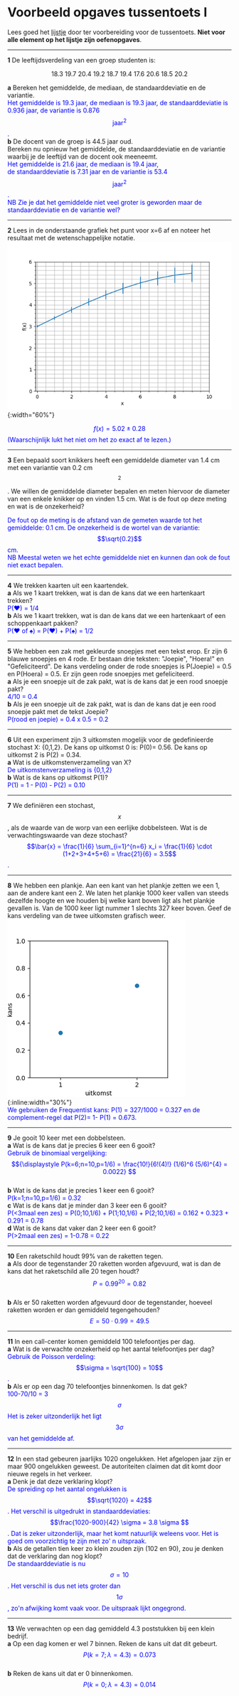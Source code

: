 # Voorbeeld opgaves tussentoets I

Lees goed het [lijstje](/tussentoets-i/inhoud) door ter voorbereiding voor de tussentoets. **Niet voor alle element op het lijstje zijn oefenopgaves**.

-----

**1** De leeftijdsverdeling van een groep studenten is:<br>

<center>18.3 19.7 20.4 19.2 18.7 19.4 17.6 20.6 18.5 20.2</center>

**a**  Bereken het gemiddelde, de mediaan, de standaarddeviatie en de variantie.<br>
<span style = "color:blue"> Het gemiddelde is 19.3 jaar, de mediaan is 19.3 jaar, de standaarddeviatie is 0.936 jaar, de variantie is 0.876 $$\textrm{jaar}^2$$.</span><br>
**b** De docent van de groep is 44.5 jaar oud.  
Bereken nu opnieuw het gemiddelde, de standaarddeviatie en de variantie waarbij je de leeftijd van de docent ook meeneemt. <br>
<span style = "color: blue"> Het gemiddelde is 21.6 jaar, de mediaan is 19.4 jaar,  
de standaarddeviatie is 7.31 jaar en de variantie is 53.4 $$\textrm{jaar}^2$$.   
NB Zie je dat het gemiddelde niet veel groter is geworden maar de standaarddeviatie en de variantie wel?</span>

-----

**2** Lees in de onderstaande grafiek het punt voor x=6 af en noteer het resultaat met de wetenschappelijke notatie. 
![](Aflezen.png){:width="60%"}<br>

<span style = 'color: blue'>$$f(x) = 5.02 \pm 0.28$$ (Waarschijnlijk lukt het niet om het zo exact af te lezen.)</span>

-----

**3** Een bepaald soort knikkers heeft een gemiddelde diameter van 1.4 cm met een variantie van 0.2 cm$$^2$$. We willen de gemiddelde diameter bepalen en meten hiervoor de diameter van een enkele knikker op en vinden 1.5 cm. Wat is de fout op deze meting en wat is de onzekerheid? <br>

<span style= "color:blue">De fout op de meting is de afstand van de gemeten waarde tot het gemiddelde: 0.1 cm. De onzekerheid is de wortel van de variantie: $$\sqrt{0.2}$$ cm.  
NB Meestal weten we het echte gemiddelde niet en kunnen dan ook de fout niet exact bepalen.</span>

-----

**4** We trekken kaarten uit een kaartendek.<br>
**a** Als we 1 kaart trekken, wat is dan de kans dat we een hartenkaart trekken?<br>
<span style = "color: blue">P(♥) = 1/4</span><br>
**b** Als we 1 kaart trekken, wat is dan de kans dat we een hartenkaart of een schoppenkaart pakken?<br>
<span style = "color: blue">P(♥ of ♠) = P(♥) + P(♠) = 1/2</span>

-----

**5** We hebben een zak met gekleurde snoepjes met een tekst erop. Er zijn 6 blauwe snoepjes en 4 rode. Er bestaan drie teksten: "Joepie", "Hoera!" en "Gefeliciteerd". De kans verdeling onder de rode snoepjes is P(Joepie) = 0.5 en P(Hoera) = 0.5. Er zijn geen rode snoepjes met gefeliciteerd. <br>
**a** Als je een snoepje uit de zak pakt, wat is de kans dat je een rood snoepje pakt?<br>
<span style = "color: blue">4/10 = 0.4 </span><br>
**b** Als je een snoepje uit de zak pakt, wat is dan de kans dat je een rood snoepje pakt met de tekst Joepie?<br>
<span style = "color: blue">P(rood en joepie) = 0.4 x 0.5 = 0.2 </span>

-----

**6** Uit een experiment zijn 3 uitkomsten mogelijk voor de gedefinieerde stochast X: {0,1,2}. De kans op uitkomst 0 is: P(0)= 0.56. De kans op uitkomst 2 is P(2) = 0.34.<br>
**a** Wat is de uitkomstenverzameling van X?<br>
<span style = "color: blue">De uitkomstenverzameling is {0,1,2}</span><br>
**b** Wat is de kans op uitkomst P(1)?<br>
<span style = "color: blue">P(1) = 1 - P(0) - P(2) = 0.10 </span>

-----

**7** We definiëren een stochast, $$x$$, als de waarde van de worp van een eerlijke dobbelsteen. Wat is de verwachtingswaarde van deze stochast? <br>
<span style = "color: blue">$$\bar{x} = \frac{1}{6} \sum_{i=1}^{n=6} x_i = \frac{1}{6} \cdot (1+2+3+4+5+6) = \frac{21}{6} = 3.5$$.</span>


-----


**8** We hebben een plankje. Aan een kant van het plankje zetten we een 1, aan de andere kant een 2. We laten het plankje 1000 keer vallen van steeds dezelfde hoogte en we houden bij welke kant boven ligt als het plankje gevallen is. Van de 1000 keer ligt nummer 1 slechts 327 keer boven. Geef de kans verdeling van de twee uitkomsten grafisch weer.<br>
![](exampleplank.png){:inline:width="30%"}<br>
<span style = 'color:blue'>We gebruiken de Frequentist kans: P(1) = 327/1000 = 0.327 en de complement-regel dat P(2)= 1- P(1) = 0.673.</span>

-----

**9** Je gooit 10 keer met een dobbelsteen. <br>
**a** Wat is de kans dat je precies 6 keer een 6 gooit? <br>
<span style = "color:blue">Gebruik de binomiaal vergelijking: <br>
$${\displaystyle P(k=6;n=10,p=1/6) = \frac{10!}{6!(4)!} (1/6)^6 (5/6)^{4} = 0.0022} $$
</span><br>
**b** Wat is de kans dat je precies 1 keer een 6 gooit?<br>
<span style = 'color:blue'>P(k=1;n=10,p=1/6) = 0.32 </span><br>
**c** Wat is de kans dat je minder dan 3 keer een 6 gooit?<br>
<span style = 'color:blue'>P(<3maal een zes) = P(0;10,1/6) + P(1;10,1/6) + P(2;10,1/6) = 0.162 + 0.323 + 0.291 = 0.78 </span><br>
**d** Wat is de kans dat vaker dan 2 keer een 6 gooit?<br>
<span style = 'color:blue'>P(>2maal  een zes) = 1-0.78 = 0.22 </span><br>

-----

**10** Een raketschild houdt 99% van de raketten tegen. <br>
**a** Als door de tegenstander 20 raketten worden afgevuurd, wat is dan de kans dat het raketschild alle 20 tegen houdt? <br>
<span style = 'color:blue'>$$P = 0.99^{20} =  0.82$$</span><br>
**b** Als er 50 raketten worden afgevuurd door de tegenstander, hoeveel raketten worden er dan gemiddeld tegengehouden? <br>
<span style = 'color:blue'>$$E = 50\cdot 0.99 = 49.5$$</span>


-----

**11** In een call-center komen gemiddeld 100 telefoontjes per dag. <br>
**a** Wat is de verwachte onzekerheid op het aantal telefoontjes per dag?<br>
<span style = 'color:blue'>Gebruik de Poisson verdeling: $$\sigma = \sqrt{100} = 10$$.</span><br>
**b** Als er op een dag 70 telefoontjes binnenkomen. Is dat gek?<br>
<span style = 'color:blue'>100-70/10 = 3 $$ \sigma $$ Het is zeker uitzonderlijk het ligt $$3\sigma$$ van het gemiddelde af.</span>

-----

**12** In een stad gebeuren jaarlijks 1020 ongelukken. Het afgelopen jaar zijn er maar 900 ongelukken geweest. De autoriteiten claimen dat dit komt door nieuwe regels in het verkeer. <br>
**a** Denk je dat deze verklaring klopt?<br>
<span style = 'color:blue'>De spreiding op het aantal ongelukken is $$\sqrt{1020} = 42$$. Het verschil is uitgedrukt in standaarddeviaties: $$\frac{1020-900}{42} \sigma = 3.8 \sigma $$. Dat is zeker uitzonderlijk, maar het komt natuurlijk weleens voor. Het is goed om voorzichtig te zijn met zo' n uitspraak. </span><br>
**b** Als de getallen tien keer zo klein zouden zijn (102 en 90), zou je denken dat de verklaring dan nog klopt?<br>
<span style = 'color:blue'>De standaarddeviatie is nu $$\sigma = 10$$. Het verschil is dus net iets groter dan $$1\sigma$$, zo'n afwijking komt vaak voor. De uitspraak lijkt ongegrond.  </span>

-----

**13** We verwachten op een dag gemiddeld 4.3 poststukken bij een klein bedrijf. <br>
**a** Op een dag komen er wel 7 binnen. Reken de kans uit dat dit gebeurt. <br>
<span style = 'color:blue'>$$P(k=7;\lambda=4.3) =0.073$$</span><br>
**b** Reken de kans uit dat er 0 binnenkomen. <br>
<span style = 'color:blue'>$$P(k=0;\lambda=4.3) =0.014$$</span><br>

